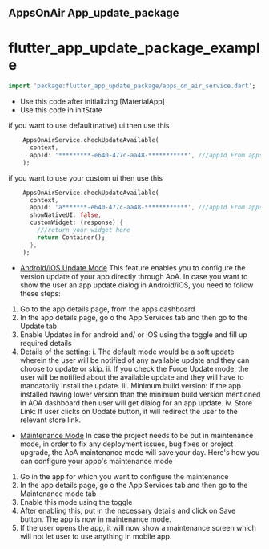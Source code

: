 ## AppsOnAir App_update_package

# flutter_app_update_package_example

```dart
import 'package:flutter_app_update_package/apps_on_air_service.dart';
```

 - Use this code after initializing [MaterialApp]
 - Use this code in initState  

if you want to use default(native) ui then use this

```dart
    AppsOnAirService.checkUpdateAvailable(
      context,
      appId: '*********-e640-477c-aa48-***********', ///appId From appsOnAir Domain
    );
```

if you want to use your custom ui then use this
```dart
    AppsOnAirService.checkUpdateAvailable(
      context,
      appId: 'a*******-e640-477c-aa48-************', ///appId From appsOnAir Domain
      showNativeUI: false,
      customWidget: (response) {
        ///return your widget here
        return Container();
      },
    );
```



- [Android/iOS Update Mode](https://doc.dev.appsonair.com/#androidios-update-mode)
This feature enables you to configure the version update of your app directly through AoA. 
In case you want to show the user an app update dialog in Android/iOS, you need to follow these steps:
1. Go to the app details page, from the apps dashboard
2. In the app details page, go o the App Services tab and then go to the Update tab
3.  Enable Updates in for android and/ or iOS using the toggle and fill up required details
4. Details of the setting:
       i. The default mode would be a soft update wherein the user will be notified of any available update and they can choose to update or skip. 
     ii. If you check the Force Update mode, the user will be notified about the available update and they will have to mandatorily install the update.
    iii. Minimum build version: If the app installed having lower version than the minimum build version mentioned in AOA dashboard then user will get dialog for an app update.
     iv. Store Link: If user clicks on Update button, it will redirect the user to the relevant store link.



- [Maintenance Mode​](https://doc.dev.appsonair.com/#maintenance-mode)
In case the project needs to be put in maintenance mode, in order to fix any deployment issues, bug fixes or project upgrade, the AoA maintenance mode will save your day. Here's how you can configure your appp's maintenance mode
1. Go in the app for which you want to configure the maintenance
2. In the app details page, go o the App Services tab and then go to the Maintenance mode tab
3. Enable this mode using the toggle
4. After enabling this, put in the necessary details and click on Save button. The app is now in maintenance mode. 
5. If the user opens the app, it will now show a maintenance screen which will not let user to use anything in mobile app.
